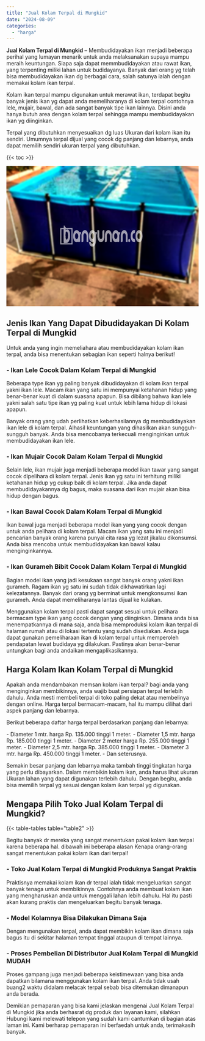```yaml
---
title: "Jual Kolam Terpal di Mungkid"
date: "2024-08-09"
categories: 
  - "harga"
---
```


**Jual Kolam Terpal di Mungkid** – Membudidayakan ikan menjadi beberapa perihal yang lumayan menarik untuk anda melaksanakan supaya mampu meraih keuntungan. Siapa saja dapat memmbudidayakan atau rawat ikan, yang terpenting miliki lahan untuk budidayanya. Banyak dari orang yg telah bisa membudidayakan ikan dg berbagai cara, salah satunya ialah dengan memakai kolam ikan terpal.

Kolam ikan terpal mampu digunakan untuk merawat ikan, terdapat begitu banyak jenis ikan yg dapat anda memeliharanya di kolam terpal contohnya lele, mujair, bawal, dan ada sangat banyak tipe ikan lainnya. Disini anda hanya butuh area dengan kolam terpal sehingga mampu membudidayakan ikan yg diinginkan.

Terpal yang dibutuhkan menyesuaikan dg luas Ukuran dari kolam ikan itu sendiri. Umumnya terpal dijual yang cocok dg panjang dan lebarnya, anda dapat memilih sendiri ukuran terpal yang dibutuhkan.

{{< toc >}}

![Jual Kolam Terpal di Mungkid](/images/jual-kolam-terpal-55.png)

## Jenis Ikan Yang Dapat Dibudidayakan Di Kolam Terpal di Mungkid

Untuk anda yang ingin memeliahara atau membudidayakan kolam ikan terpal, anda bisa menentukan sebagian ikan seperti halnya berikut!

### \- Ikan Lele Cocok Dalam Kolam Terpal di Mungkid

Beberapa type ikan yg paling banyak dibudidayakan di kolam ikan terpal yakni ikan lele. Macam ikan yang satu ini mempunyai ketahanan hidup yang benar-benar kuat di dalam suasana apapun. Bisa dibilang bahwa ikan lele yakni salah satu tipe ikan yg paling kuat untuk lebih lama hidup di lokasi apapun.

Banyak orang yang udah perlihatkan keberhasilannya dg membudidayakan ikan lele di kolam terpal. Alhasil keuntungan yang dihasilkan akan sungguh-sungguh banyak. Anda bisa mencobanya terkecuali menginginkan untuk membudidayakan ikan lele.

### \- Ikan Mujair Cocok Dalam Kolam Terpal di Mungkid

Selain lele, ikan mujair juga menjadi beberapa model ikan tawar yang sangat cocok dipelihara di kolam terpal. Jenis ikan yg satu ini terhitung miliki ketahanan hidup yg cukup baik di kolam terpal. Jika anda dapat membudidayakannya dg bagus, maka suasana dari ikan mujair akan bisa hidup dengan bagus.

### \- Ikan Bawal Cocok Dalam Kolam Terpal di Mungkid

Ikan bawal juga menjadi beberapa model ikan yang yang cocok dengan untuk anda pelihara di kolam terpal. Macam ikan yang satu ini menjadi pencarian banyak orang karena punyai cita rasa yg lezat jikalau dikonsumsi. Anda bisa mencoba untuk membudidayakan kan bawal kalau menginginkannya.

### \- Ikan Gurameh Bibit Cocok Dalam Kolam Terpal di Mungkid

Bagian model ikan yang jadi kesukaan sangat banyak orang yakni ikan gurameh. Ragam ikan yg satu ini sudah tidak dikhawatirkan lagi kelezatannya. Banyak dari orang yg berminat untuk mengkonsumsi ikan gurameh. Anda dapat memeliharanya lantas dijual ke kulakan.

Menggunakan kolam terpal pasti dapat sangat sesuai untuk pelihara bermacam type ikan yang cocok dengan yang diinginkan. Dimana anda bisa menempatkannya di mana saja, anda bisa memproduksi kolam ikan terpal di halaman rumah atau di lokasi tertentu yang sudah disediakan. Anda juga dapat gunakan pemeliharaan ikan di kolam terpal untuk memperoleh pendapatan lewat budidaya yg dilakukan. Pastinya akan benar-benar untungkan bagi anda andaikan mengaplikasikannya.

## Harga Kolam Ikan Kolam Terpal di Mungkid

Apakah anda mendambakan memsan kolam ikan terpal? bagi anda yang menginginkan membikinnya, anda wajib buat persiapan terpal terlebih dahulu. Anda mesti membeli terpal di toko paling dekat atau membelinya dengan online. Harga terpal bermacam-macam, hal itu mampu dilihat dari aspek panjang dan lebarnya.

Berikut beberapa daftar harga terpal berdasarkan panjang dan lebarnya:

\- Diameter 1 mtr. harga Rp. 135.000 tinggi 1 meter. - Diameter 1,5 mtr. harga Rp. 185.000 tinggi 1 meter. - Diameter 2 meter harga Rp. 255.000 tinggi 1 meter. - Diameter 2,5 mtr. harga Rp. 385.000 tinggi 1 meter. - Diameter 3 mtr. harga Rp. 450.000 tinggi 1 meter. - Dan seterusnya.

Semakin besar panjang dan lebarnya maka tambah tinggi tingkatan harga yang perlu dibayarkan. Dalam membikin kolam ikan, anda harus lihat ukuran Ukuran lahan yang dapat digunakan terlebih dahulu. Dengan begitu, anda bisa memilih terpal yg sesuai dengan kolam ikan terpal yg digunakan.

## Mengapa Pilih Toko Jual Kolam Terpal di Mungkid?

{{< table-tables table="table2" >}}

Begitu banyak dr mereka yang sangat menentukan pakai kolam ikan terpal karena beberapa hal. dibawah ini beberapa alasan Kenapa orang-orang sangat menentukan pakai kolam ikan dari terpal!

### \- Toko Jual Kolam Terpal di Mungkid Produknya Sangat Praktis

Praktisnya memakai kolam ikan dr terpal ialah tidak mengeluarkan sangat banyak tenaga untuk membikinnya. Contohnya anda membuat kolam ikan yang mengharuskan anda untuk menggali lahan lebih dahulu. Hal itu pasti akan kurang praktis dan mengeluarkan begitu banyak tenaga.

### \- Model Kolamnya Bisa Dilakukan Dimana Saja

Dengan mengunakan terpal, anda dapat membikin kolam ikan dimana saja bagus itu di sekitar halaman tempat tinggal ataupun di tempat lainnya.

### \- Proses Pembelian Di Distributor Jual Kolam Terpal di Mungkid MUDAH

Proses gampang juga menjadi beberapa keistimewaan yang bisa anda dapatkan bilamana menggunakan kolam ikan terpal. Anda tidak usah buang2 waktu didalam melacak terpal sebab bisa ditemukan dimanapun anda berada.

Demikian pemaparan yang bisa kami jelaskan mengenai Jual Kolam Terpal di Mungkid jika anda berhasrat dg produk dan layanan kami, silahkan Hubungi kami melewati telepon yang sudah kami cantumkan di bagian atas laman ini. Kami berharap pemaparan ini berfaedah untuk anda, terimakasih banyak.
